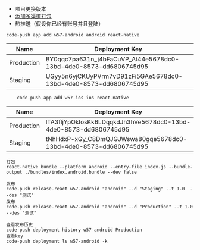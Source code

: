 * 项目更换版本
* [添加多渠道打包](https://github.com/841660202/w57/blob/master/%E5%A4%9A%E6%B8%A0%E9%81%93%E6%89%93%E5%8C%85.md)
* 热推送（假设你已经有账号并且登陆）

```
code-push app add w57-android android react-native
```

| Name       | Deployment Key  |
| --------   | -------- |
| Production | BY0qqc7pa631n_j4bFaCuVP_At44e5678dc0-13bd-4de0-8573-dd6806745d95 |
| Staging    | UGyy5n6yjCKUyPVrm7vD91zFi5GAe5678dc0-13bd-4de0-8573-dd6806745d95 |

```
    code-push app add w57-ios ios react-native
```


| Name       | Deployment Key  |
| --------   | -------- |
| Production | lTA3fljYpOkIosKk6LDqqkdJh3hVe5678dc0-13bd-4de0-8573-dd6806745d95  |
| Staging    | tNhHdxP-xGy_C8DmQJGJWswa80gqe5678dc0-13bd-4de0-8573-dd6806745d95 |

```
打包
react-native bundle --platform android --entry-file index.js --bundle-output ./bundles/index.android.bundle --dev false

发布
code-push release-react w57-android "android" --d "Staging" --t 1.0  --des "测试"
发布
code-push release-react w57-android "android" --d "Production" --t 1.0  --des "测试"

查看发布历史
code-push deployment history w57-android Production
查看key
code-push deployment ls w57-android -k

```
